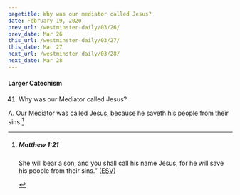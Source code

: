 ```yaml
---
pagetitle: Why was our mediator called Jesus?
date: February 19, 2020
prev_url: /westminster-daily/03/26/
prev_date: Mar 26
this_url: /westminster-daily/03/27/
this_date: Mar 27
next_url: /westminster-daily/03/28/
next_date: Mar 28
---
```


#### Larger Catechism

41. Why was our Mediator called Jesus?

A. Our Mediator was called Jesus, because he saveth his people from their sins.[^fnref:wlc1]


[^fnref:wlc1]: <div class="esv"><h5>Matthew 1:21</h5> <div class="esv-text"><p id="p40001021.01-1">She will bear a son, and you shall call his name Jesus, for he will save his people from their sins.&#8221;  (<a href="http://www.esv.org" class="copyright">ESV</a>)</p> </div> </div>

